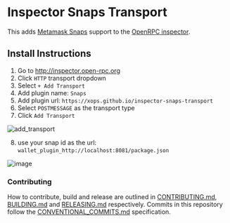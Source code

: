 # Inspector Snaps Transport

This adds [Metamask Snaps](https://github.com/MetaMask/metamask-snaps-beta) support to the [OpenRPC inspector](http://inspector.open-rpc.org).

## Install Instructions

1. Go to http://inspector.open-rpc.org
2. Click `HTTP` transport dropdown
3. Select `+ Add Transport`
4. Add plugin name: `Snaps`
5. Add plugin url: `https://xops.github.io/inspector-snaps-transport`
6. Select `POSTMESSAGE` as the transport type
7. Click `Add Transport`

![add_transport](https://user-images.githubusercontent.com/364566/77793417-40b72000-7027-11ea-9acb-615d2196848e.png)

8. use your snap id as the url: `wallet_plugin_http://localhost:8081/package.json`

![image](https://user-images.githubusercontent.com/364566/77793507-6f34fb00-7027-11ea-8201-fb5c64b644b8.png)

### Contributing

How to contribute, build and release are outlined in [CONTRIBUTING.md](CONTRIBUTING.md), [BUILDING.md](BUILDING.md) and [RELEASING.md](RELEASING.md) respectively. Commits in this repository follow the [CONVENTIONAL_COMMITS.md](CONVENTIONAL_COMMITS.md) specification.
